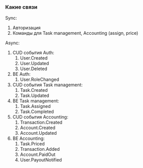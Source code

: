 ### Какие связи
Sync:
1. Авторизация
2. Команды для Task management, Accounting (assign, price)

Async:
1. CUD события Auth:
   1. User.Created
   2. User.Updated
   3. User.Deleted
2. BE Auth:
   1. User.RoleChanged
3. СUD события Task management:
   1. Task.Created
   2. Task.Updated
4. BE Task management:
   1. Task.Assigned
   2. Task.Completed
5. СUD события Accounting:
   1. Transaction.Created
   2. Account.Created
   3. Account.Updated
6. BE Accounting:
   1. Task.Priced
   2. Transaction.Added
   3. Account.PaidOut
   4. User.PayoutNotified